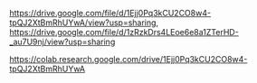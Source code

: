 https://drive.google.com/file/d/1Ejj0Pq3kCU2CO8w4-tpQJ2XtBmRhUYwA/view?usp=sharing, https://drive.google.com/file/d/1zRzkDrs4LEoe6e8a1ZTerHD-_au7U9nj/view?usp=sharing


https://colab.research.google.com/drive/1Ejj0Pq3kCU2CO8w4-tpQJ2XtBmRhUYwA
